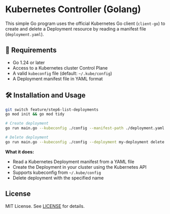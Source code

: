 # Kubernetes Controller (Golang)

This simple Go program uses the official Kubernetes Go client (`client-go`) to create and delete a Deployment resource by reading a manifest file (`deployment.yaml`).


## 🧰 Requirements

- Go 1.24 or later
- Access to a Kubernetes cluster Control Plane
- A valid `kubeconfig` file (default: `~/.kube/config`)
- A Deployment manifest file in YAML format



## 🛠 Installation and Usage
```sh
git switch feature/step6-list-deployments
go mod init && go mod tidy

# Create deployment
go run main.go --kubeconfig ./config --manifest-path ./deployment.yaml create

# Delete deployment
go run main.go --kubeconfig ./config --deployment my-deployment delete
```

**What it does:**
- Read a Kubernetes Deployment manifest from a YAML file
- Create the Deployment in your cluster using the Kubernetes API
- Supports kubeconfig from `~/.kube/config`
- Delete deployment with the specified name




## License

MIT License. See [LICENSE](LICENSE) for details.